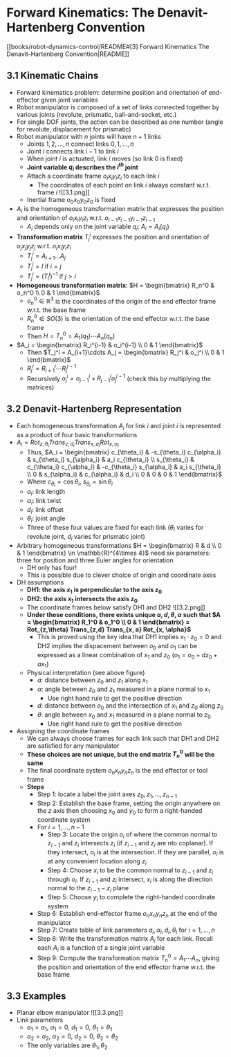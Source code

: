# Forward Kinematics: The Denavit-Hartenberg Convention

[[books/robot-dynamics-control/README#[3] Forward Kinematics The Denavit-Hartenberg Convention|README]]

## 3.1 Kinematic Chains

- Forward kinematics problem: determine position and orientation of end-effector given joint variables
- Robot manipulator is composed of a set of links connected together by various joints (revolute, prismatic, ball-and-socket, etc.)
- For single DOF joints, the action can be described as one number (angle for revolute, displacement for prismatic)
- Robot manipulator with $n$ joints will have $n+1$ links
	- Joints $1, 2, \ldots, n$ connect links $0, 1, \ldots, n$
	- Joint $i$ connects link $i-1$ to link $i$
	- When joint $i$ is actuated, link $i$ moves (so link $0$ is fixed)
	- **Joint variable $q_i$ describes the $i^{th}$ joint**
	- Attach a coordinate frame $o_ix_iy_iz_i$ to each link $i$
		- The coordinates of each point on link $i$ always constant w.r.t. frame $i$ ![[3.1.png]]
	- Inertial frame $o_0x_0y_0z_0$ is fixed
- $A_i$ is the homogeneous transformation matrix that expresses the position and orientation of $o_ix_iy_iz_i$ w.r.t. $o_{i-1}x_{i-1}y_{i-1}z_{i-1}$
	- $A_i$ depends only on the joint variable $q_i$: $A_i = A_i(q_i)$
- **Transformation matrix** $T^i_j$ expresses the position and orientation of $o_jx_jy_jz_j$ w.r.t. $o_ix_iy_iz_i$
	- $T^i_j = A_{i+1}\ldots A_{j}$
	- $T^i_j = I$ if $i = j$
	- $T^i_j = (T^j_i)^{-1}$ if $j > i$
- **Homogeneous transformation matrix**: $H = \begin{bmatrix} R_n^0 & o_n^0 \\ 0 & 1 \end{bmatrix}$
	- $o^0_n \in \mathbb{R}^3$ is the coordinates of the origin of the end effector frame w.r.t. the base frame
	- $R_n^0 \in SO(3)$ is the orientation of the end effector w.r.t. the base frame
	- Then $H = T_n^0 = A_1(q_1)\cdots A_n(q_n)$
- $A_i = \begin{bmatrix} R_i^{i-1} & o_i^{i-1} \\ 0 & 1 \end{bmatrix}$
	- Then $T_j^i = A_{i+1}\cdots A_j = \begin{bmatrix} R_j^i & o_j^i \\ 0 & 1 \end{bmatrix}$
	- $R_j^i = R_{i+1}^i \cdots R_j^{j-1}$
	- Recursively $o_j^i = o_{j-1}^i + R_{j-1}^io_j^{j-1}$ (check this by multiplying the matrices)

## 3.2 Denavit-Hartenberg Representation

- Each homogeneous transformation $A_i$ for link $i$ and joint $i$ is represented as a product of four basic transformations
- $A_i = Rot_{z,\theta_i} Trans_{z,d_i} Trans_{x, a_i} Rot_{x, \alpha_i}$
	- Thus, $A_i = \begin{bmatrix} c_{\theta_i} & -s_{\theta_i} c_{\alpha_i} & s_{\theta_i} s_{\alpha_i} & a_i c_{\theta_i} \\ s_{\theta_i} & c_{\theta_i} c_{\alpha_i} & -c_{\theta_i} s_{\alpha_i} & a_i s_{\theta_i} \\ 0 & s_{\alpha_i} & c_{\alpha_i} & d_i \\ 0 & 0 & 0 & 1 \end{bmatrix}$
	- Where $c_{\theta_i} = \cos\theta_i$, $s_{\theta_i} = \sin\theta_i$
	- $a_i$: link length
	- $\alpha_i$: link twist
	- $d_i$: link offset
	- $\theta_i$: joint angle
	- Three of these four values are fixed for each link ($\theta_i$ varies for revolute joint, $d_i$ varies for prismatic joint)
- Arbitrary homogeneous transformations $H = \begin{bmatrix} R & d \\ 0 & 1 \end{bmatrix} \in \mathbb{R}^{4\times 4}$ need six parameters: three for position and three Euler angles for orientation
	- DH only has four!
	- This is possible due to clever choice of origin and coordinate axes
- DH assumptions
	- **DH1: the axis $x_1$ is perpendicular to the axis $z_0$**
	- **DH2: the axis $x_1$ intersects the axis $z_0$**
	- The coordinate frames below satisfy DH1 and DH2 ![[3.2.png]]
	- **Under these conditions, there exists unique $a, d, \theta, \alpha$ such that $A = \begin{bmatrix} R_1^0 & o_1^0 \\ 0 & 1 \end{bmatrix} = Rot_{z,\theta} Trans_{z,d} Trans_{x, a} Rot_{x, \alpha}$**
	    - This is proved using the key idea that DH1 implies $x_1 \cdot z_0 = 0$ and DH2 implies the dispacement between $o_0$ and $o_1$ can be expressed as a linear combination of $x_1$ and $z_0$ ($o_1 = o_0 + d z_0 + a x_1$)
	- Physical interpretation (see above figure)
	    - $a$: distance between $z_0$ and $z_1$ along $x_1$
	    - $\alpha$: angle between $z_0$ and $z_1$ measured in a plane normal to $x_1$
			- Use right hand rule to get the positive direction
	    - $d$: distance between $o_0$ and the intersection of $x_1$ and $z_0$ along $z_0$
	    - $\theta$: angle between $x_0$ and $x_1$ measured in a plane normal to $z_0$
			- Use right hand rule to get the positive direction
- Assigning the coordinate frames
	- We can always choose frames for each link such that DH1 and DH2 are satisfied for any manipulator
	- **These choices are not unique, but the end matrix $T_n^0$ will be the same**
	- The final coordinate system $o_nx_ny_nz_n$ is the end effector or tool frame
	- **Steps**
		- Step 1: locate a label the joint axes $z_0, z_1, \ldots, z_{n-1}$
		- Step 2: Establish the base frame, setting the origin anywhere on the $z$ axis then choosing $x_0$ and $y_0$ to form a right-handed coordinate system
		- For $i = 1, \ldots, n-1$
			- Step 3: Locate the origin $o_i$ of where the common normal to $z_{i-1}$ and $z_i$ intersects $z_i$ (if $z_{i-1}$ and $z_i$ are nto coplanar). If they intersect, $o_i$ is at the intersection. If they are parallel, $o_i$ is at any convenient location along $z_i$
			- Step 4: Choose $x_i$ to be the common normal to $z_{i-1}$ and $z_i$ through $o_i$. If $z_{i-1}$ and $z_i$ intersect, $x_i$ is along the direction normal to the $z_{i-1} - z_i$ plane
			- Step 5: Choose $y_i$ to complete the right-handed coordinate system
		- Step 6: Establish end-effector frame $o_nx_ny_nz_n$ at the end of the manipulator
		- Step 7: Create table of link parameters $a_i, \alpha_i, d_i, \theta_i$ for $i = 1, \ldots, n$
		- Step 8: Write the transformation matrix $A_i$ for each link. Recall each $A_i$ is a function of a single joint variable
		- Step 9: Compute the transformation matrix $T_n^0 = A_1\cdots A_n$, giving the position and orientation of the end effector frame w.r.t. the base frame

## 3.3 Examples

- Planar elbow manipulator ![[3.3.png]]
- Link parameters
	- $a_1 = a_1$, $\alpha_1 = 0$, $d_1 = 0$, $\theta_1 = \theta_1$
	- $a_2 = a_2$, $\alpha_2 = 0$, $d_2 = 0$, $\theta_2 = \theta_2$
	- The only variables are $\theta_1, \theta_2$
